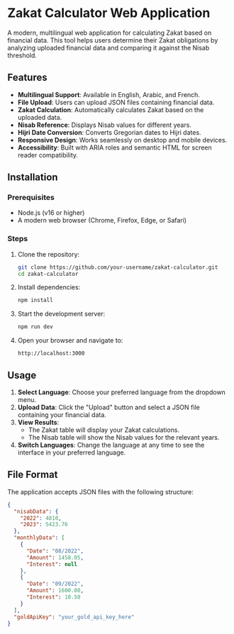 # Zakat Calculator Web Application

A modern, multilingual web application for calculating Zakat based on financial data. This tool helps users determine their Zakat obligations by analyzing uploaded financial data and comparing it against the Nisab threshold.

## Features

- **Multilingual Support**: Available in English, Arabic, and French.
- **File Upload**: Users can upload JSON files containing financial data.
- **Zakat Calculation**: Automatically calculates Zakat based on the uploaded data.
- **Nisab Reference**: Displays Nisab values for different years.
- **Hijri Date Conversion**: Converts Gregorian dates to Hijri dates.
- **Responsive Design**: Works seamlessly on desktop and mobile devices.
- **Accessibility**: Built with ARIA roles and semantic HTML for screen reader compatibility.

## Installation

### Prerequisites
- Node.js (v16 or higher)
- A modern web browser (Chrome, Firefox, Edge, or Safari)

### Steps
1. Clone the repository:
   ```bash
   git clone https://github.com/your-username/zakat-calculator.git
   cd zakat-calculator
   ```

2. Install dependencies:
   ```bash
   npm install
   ```

3. Start the development server:
   ```bash
   npm run dev
   ```

4. Open your browser and navigate to:
   ```
   http://localhost:3000
   ```

## Usage

1. **Select Language**: Choose your preferred language from the dropdown menu.
2. **Upload Data**: Click the "Upload" button and select a JSON file containing your financial data.
3. **View Results**:
   - The Zakat table will display your Zakat calculations.
   - The Nisab table will show the Nisab values for the relevant years.
4. **Switch Languages**: Change the language at any time to see the interface in your preferred language.

## File Format

The application accepts JSON files with the following structure:

```json
{
  "nisabData": {
    "2022": 4810,
    "2023": 5423.76
  },
  "monthlyData": [
    {
      "Date": "08/2022",
      "Amount": 1458.05,
      "Interest": null
    },
    {
      "Date": "09/2022",
      "Amount": 1600.00,
      "Interest": 10.50
    }
  ],
  "goldApiKey": "your_gold_api_key_here"
}
